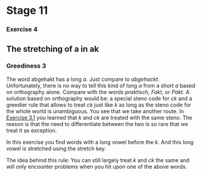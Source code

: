 # Stage 11

### Exercise 4

## The stretching of a in ak

### Greediness 3

The word abgehakt has a long *a*.
Just compare to *abgehackt*.
Unfortunately, there is no way to tell this kind of long *a* from a short *a* based on orthography alone.
Compare with the words *praktisch*, *Fakt*, or *Pakt*.
A solution based on orthography would be: a special steno code for *ck*
and a greedier rule that allows to treat *ck* just like *k* as long as the steno code for the whole world is unambiguous.
You see that we take another route.
In [Exercise 3.1](DE/13) you learned that *k* and *ck* are treated with the same steno.
The reason is that the need to differentiate between the two is so rare that we treat it as exception.

In this exercise you find words with a long vowel before the *k*.
And this long vowel is stretched using the stretch key.

<!--separator-->

The idea behind this rule:
You can still largely treat *k* and *ck* the same and will only encounter problems when you hit upon one of the above words.
